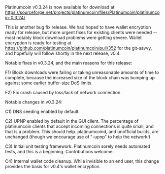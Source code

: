 Platinumcoin v0.3.24 is now available for download at
https://sourceforge.net/projects/platinumcoin/files/Platinumcoin/platinumcoin-0.3.24/

This is another bug fix release.  We had hoped to have wallet encryption ready for release, but more urgent fixes for existing clients were needed -- most notably block download problems were getting severe.  Wallet encryption is ready for testing at https://github.com/platinumcoin/platinumcoin/pull/352 for the git-savvy, and hopefully will follow shortly in the next release, v0.4.

Notable fixes in v0.3.24, and the main reasons for this release:

F1) Block downloads were failing or taking unreasonable amounts of time to complete, because the increased size of the block chain was bumping up against some earlier buffer-size DoS limits.

F2) Fix crash caused by loss/lack of network connection.

Notable changes in v0.3.24:

C1) DNS seeding enabled by default.

C2) UPNP enabled by default in the GUI client.  The percentage of platinumcoin clients that accept incoming connections is quite small, and that is a problem.  This should help.  platinumcoind, and unofficial builds, are unchanged (though we encourage use of "-upnp" to help the network!)

C3) Initial unit testing framework.  Platinumcoin sorely needs automated tests, and this is a beginning.  Contributions welcome.

C4) Internal wallet code cleanup.  While invisible to an end user, this change provides the basis for v0.4's wallet encryption.

